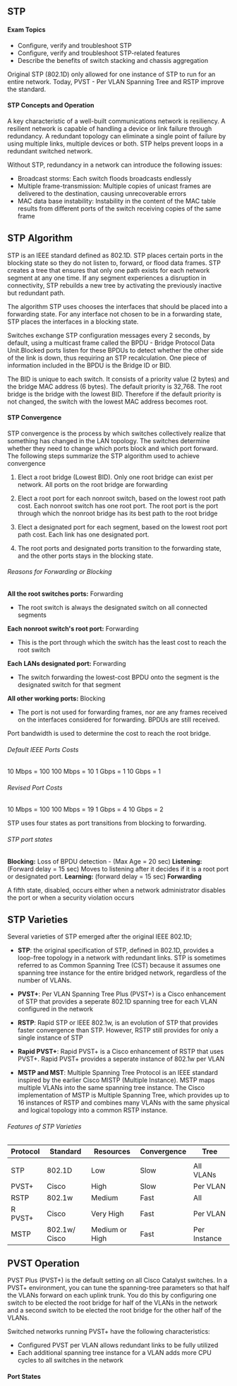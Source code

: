 ## STP

#### Exam Topics

- Configure, verify and troubleshoot STP
- Configure, verify and troubleshoot STP-related features
- Describe the benefits of switch stacking and chassis aggregation 

Original STP (802.1D) only allowed for one instance of STP to run for an entire network. Today, PVST - Per VLAN Spanning Tree and RSTP improve the standard.

#### STP Concepts and Operation

A key characteristic of a well-built communications network is resiliency. A resilient network is capable of handling a device or link failure through redundancy. A redundant topology can eliminate a single point of failure by using multiple links, multiple devices or both. STP helps prevent loops in a redundant switched network.

Without STP, redundancy in a network can introduce the following issues:

- Broadcast storms: Each switch floods broadcasts endlessly
- Multiple frame-transmission: Multiple copies of unicast frames are delivered to the destination, causing unrecoverable errors
- MAC data base instability: Instability in the content of the MAC table results from different ports of the switch receiving copies of the same frame

## STP Algorithm 

STP is an IEEE standard defined as 802.1D. STP places certain ports in the blocking state so they do not listen to, forward, or flood data frames. STP creates a tree that ensures that only one path exists for each network segment at any one time. If any segment experiences a disruption in connectivity, STP rebuilds a new tree by activating the previously inactive but redundant path.

The algorithm STP uses chooses the interfaces that should be placed into a forwarding state. For any interface not chosen to be in a forwarding state, STP places the interfaces in a blocking state.

Switches exchange STP configuration messages every 2 seconds, by default, using a multicast frame called the BPDU - Bridge Protocol Data Unit.Blocked ports listen for these BPDUs to detect whether the other side of the link is down, thus requiring an STP recalculation. One piece of information included in the BPDU is the Bridge ID or BID.

The BID is unique to each switch. It consists of a priority value (2 bytes) and the bridge MAC address (6 bytes). 
The default priority is 32,768. 
The root bridge is the bridge with the lowest BID. Therefore if the default priority is not changed, the switch with the lowest MAC address becomes root. 

#### STP Convergence

STP convergence is the process by which switches collectively realize that something has changed in the LAN topology. The switches determine whether they need to change which ports block and which port forward. The following steps summarize the STP algorithm used to achieve convergence

1. Elect a root bridge (Lowest BID). Only one root bridge can exist per network. All ports on the root bridge are forwarding

2. Elect a root port for each nonroot switch, based on the lowest root path cost. Each nonroot switch has one root port. The root port is the port through which the nonroot bridge has its best path to the root bridge

3. Elect a designated port for each segment, based on the lowest root port path cost. Each link has one designated port. 

4. The root ports and designated ports transition to the forwarding state, and the other ports stays in the blocking state. 

###### Reasons for Forwarding or Blocking 

**All the root switches ports:** Forwarding
* The root switch is always the designated switch on all connected segments

**Each nonroot switch's root port:** Forwarding
* This is the port through which the switch has the least cost to reach the root switch

**Each LANs designated port:** Forwarding
* The switch forwarding the lowest-cost BPDU onto the segment is the designated switch for that segment

**All other working ports:** Blocking
* The port is not used for forwarding frames, nor are any frames received on the interfaces considered for forwarding. BPDUs are still received.


Port bandwidth is used to determine the cost to reach the root bridge. 

###### Default IEEE Ports Costs

10 Mbps  = 100
100 Mbps = 10
1 Gbps   = 1
10 Gbps  = 1

###### Revised Port Costs

10 Mbps  = 100
100 Mbps = 19
1 Gbps   = 4
10 Gbps  = 2

STP uses four states as port transitions from blocking to forwarding.

###### STP port states

**Blocking:** Loss of BPDU detection - (Max Age = 20 sec)
**Listening:** (Forward delay = 15 sec) Moves to listening after it decides if it is a root port or designated port.
**Learning:** (forward delay = 15 sec)
**Forwarding**

A fifth state, disabled, occurs either when a network administrator disables the port or when a security violation occurs

## STP Varieties

Several varieties of STP emerged after the original IEEE 802.1D;

- **STP**: the original specification of STP, defined in 802.1D, provides a loop-free topology in a network with redundant links. STP is sometimes referred to as Common Spanning Tree (CST) because it assumes one spanning tree instance for the entire bridged network, regardless of the number of VLANs.

- **PVST+**: Per VLAN Spanning Tree Plus (PVST+) is a Cisco enhancement of STP that provides a seperate 802.1D spanning tree for each VLAN configured in the network

- **RSTP**: Rapid STP or IEEE 802.1w, is an evolution of STP that provides faster convergence than STP. However, RSTP still provides for only a single instance of STP 

- **Rapid PVST+**: Rapid PVST+ is a Cisco enhancement of RSTP that uses PVST+. Rapid PVST+ provides a seperate instance of 802.1w per VLAN

- **MSTP and MST**: Multiple Spanning Tree Protocol is an IEEE standard inspired by the earlier Cisco MISTP (Multiple Instance). MSTP maps multiple VLANs into the same spanning tree instance. The Cisco implementation of MSTP is Multiple Spanning Tree, which provides up to 16 instances of RSTP and combines many VLANs with the same physical and logical topology into a common RSTP instance. 

###### Features of STP Varieties

| Protocol | Standard      | Resources      | Convergence | Tree         |
|----------|---------------|----------------|-------------|--------------|
|          |               |                |             |              |
| STP      | 802.1D        | Low            | Slow        | All VLANs    |
| PVST+    | Cisco         | High           | Slow        | Per VLAN     |
| RSTP     | 802.1w        | Medium         | Fast        | All          |
| R PVST+  | Cisco         | Very High      | Fast        | Per VLAN     |
| MSTP     | 802.1w/ Cisco | Medium or High | Fast        | Per Instance |

## PVST Operation 

PVST Plus (PVST+) is the default setting on all Cisco Catalyst switches. In a PVST+ environment, you can tune the spanning-tree parameters so that half the VLANs forward on each uplink trunk. You do this by configuring one switch to be elected the root bridge for half of the VLANs in the network and a second switch to be elected the root bridge for the other half of the VLANs.

Switched networks running PVST+ have the following characteristics:
* Configured PVST per VLAN allows redundant links to be fully utilized
* Each additional spanning tree instance for a VLAN adds more CPU cycles to all switches in the network 

#### Port States
